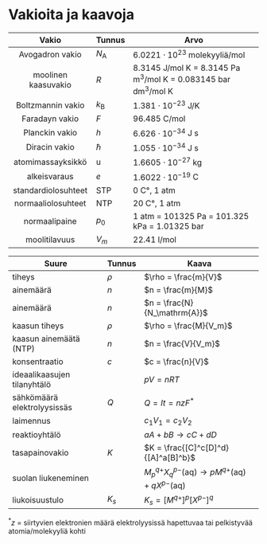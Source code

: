 # Vakioita ja kaavoja

| Vakio | Tunnus | Arvo |
| :---: | --- | --- |
| Avogadron vakio | $N_\mathrm{A}$ | $6.0221 \cdot 10^{23}$ molekyyliä/mol |
| moolinen kaasuvakio | $R$ | $8.3145$ J/mol K = $8.3145$ Pa m<sup>3</sup>/mol K = $0.083145$ bar dm<sup>3</sup>/mol K |
| Boltzmannin vakio | $k_\mathrm{B}$ | $1.381 \cdot 10^{-23}$ J/K |
| Faradayn vakio | $F$ | $96.485$ C/mol |
| Planckin vakio | $h$ | $6.626 \cdot 10^{-34}$ J s |
| Diracin vakio | $\hbar$ | $1.055 \cdot 10^{-34}$ J s |
| atomimassayksikkö | u | $1.6605 \cdot 10^{-27}$ kg |
| alkeisvaraus | $e$ | $1.6022 \cdot 10^{-19}$ C |
| standardiolosuhteet | STP | $0$ C°, $1$ atm |
| normaaliolosuhteet | NTP | $20$ C°, $1$ atm |
| normaalipaine | $p_0$ | $1$ atm = $101 325$ Pa = $101.325$ kPa = $1.01325$ bar |
| moolitilavuus | $V_m$ | $22.41$ l/mol |

| Suure | Tunnus | Kaava |
| --- | --- | --- |
| tiheys | $\rho$ | $\rho = \frac{m}{V}$ |
| ainemäärä | $n$ | $n = \frac{m}{M}$ |
| ainemäärä | $n$ | $n = \frac{N}{N_\mathrm{A}}$ |
| kaasun tiheys | $\rho$ | $\rho = \frac{M}{V_m}$ |
| kaasun ainemäätä (NTP) | $n$ | $n = \frac{V}{V_m}$ |
| konsentraatio | $c$ | $c = \frac{n}{V}$ |
| ideaalikaasujen tilanyhtälö |   | $pV = nRT$ |
| sähkömäärä elektrolyysissäs | $Q$ | $Q = It = nzF^*$ |
| laimennus |   | $c_1V_1 = c_2V_2$ |
| reaktioyhtälö |   | $aA + bB \rightarrow cC + dD$ |
| tasapainovakio | $K$ | $K = \frac{[C]^c[D]^d}{[A]^a[B]^b}$ |
| suolan liukeneminen |   | $M^{q+}_pX^{p-}_q \mathrm{(aq)} \rightarrow pM^{q+} \mathrm{(aq)} + qX^{p-} \mathrm{(aq)}$ |
| liukoisuustulo | $K_s$ | $K_s = [M^{q+}]^p [X^{p-}]^q$ |

$^*z$ = siirtyvien elektronien määrä elektrolyysissä hapettuvaa tai pelkistyvää atomia/molekyyliä kohti


